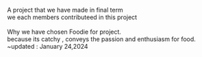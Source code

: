 A project that we have made in final term <br/>
we each members contributeed in this project <br/>
<br/>
Why we have chosen Foodie for project. <br/>
because its catchy , conveys the passion and enthusiasm for food.
<br/>
~updated : January 24,2024
